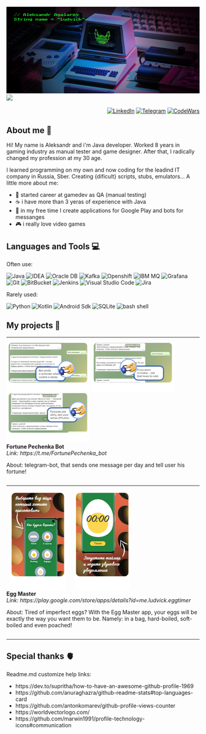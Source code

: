 ![Header](./resources/images/imgBanner1.jpg)
![](https://komarev.com/ghpvc/?username=ALudvick)
<p align="right">
<a href="https://www.linkedin.com/in/alexandr-agalarov-a47101a0/" target="blank"><img align="center" src="https://cdn.worldvectorlogo.com/logos/linkedin-icon.svg" alt="LinkedIn" height="32" width="32" /></a>
<a href="https://t.me/Ludvick" target="blank"><img align="center" src="https://cdn.worldvectorlogo.com/logos/telegram-1.svg" alt="Telegram" height="32" width="32" /></a>
<a href="https://www.codewars.com/users/Ludvick/" target="blank"><img align="center" src="https://www.codewars.com/packs/assets/logo.61192cf7.svg" alt="CodeWars" height="32" width="32" /></a>
</p>

About me 👾
---------------------

Hi! My name is Aleksandr and i'm Java developer. 
Worked 8 years in gaming industry as manual tester and game designer.
After that, I radically changed my profession at my 30 age.

 I learned programming on my own and now coding for the leadind IT company in Russia, Sber.
 Creating {dificult} scripts, stubs, emulators...
 A little more about me: 
*   🌱 started career at gamedev as QA (manual testing)
*   ☕️ i have more than 3 yeras of experience with Java
*   📲 in my free time I create applications for Google Play and bots for messanges
*   🎮 i really love video games

Languages and Tools 💻
---------------------

Often use:
<p align="left">
      <img src="https://cdn.worldvectorlogo.com/logos/java-4.svg" alt="Java" width="32" height="32"/>
      <img src="https://cdn.worldvectorlogo.com/logos/intellij-idea-1.svg" alt="IDEA" width="32" height="32"/>
      <img src="https://user-images.githubusercontent.com/25181517/117208736-bdedc080-adf5-11eb-912f-61c7d43705f6.png" alt="Oracle DB" width="32" height="32"/>
      <img src="https://cdn.worldvectorlogo.com/logos/kafka.svg" alt="Kafka" width="32" height="32"/>
      <img src="https://cdn.worldvectorlogo.com/logos/openshift.svg" alt="Openshift" width="32" height="32"/>
      <img src="https://cdn.worldvectorlogo.com/logos/ibm.svg" alt="IBM MQ" width="32" height="32"/>
      <img src="https://cdn.worldvectorlogo.com/logos/grafana.svg" alt="Grafana" width="32" height="32"/>
      <img src="https://cdn.worldvectorlogo.com/logos/git-icon.svg" alt="Git" width="32" height="32"/>
      <img src="https://user-images.githubusercontent.com/25181517/121401477-0e0df480-c959-11eb-8ec7-ef8d06584380.png" alt="BitBucket" width="52" height="32"/>
      <img src="https://cdn.worldvectorlogo.com/logos/jenkins-1.svg" alt="Jenkins" width="32" height="32"/>
      <img src="https://cdn.worldvectorlogo.com/logos/visual-studio-2013.svg" alt="Visual Studio Code" width="32" height="32"/>
      <img src="https://cdn.worldvectorlogo.com/logos/jira-3.svg" alt="Jira" width="32" height="32"/>
</p>

Rarely used:
<p align="left">
      <img src="https://cdn.worldvectorlogo.com/logos/python-5.svg" alt="Python" width="26" height="26"/>
      <img src="https://cdn.worldvectorlogo.com/logos/kotlin-1.svg" alt="Kotlin" width="24" height="24"/>
      <img src="https://cdn.worldvectorlogo.com/logos/android-logomark.svg" alt="Android Sdk" width="32" height="24"/>
      <img src="https://cdn.worldvectorlogo.com/logos/sqlite.svg" alt="SQLite" width="42" height="28"/>
      <img src="https://cdn.worldvectorlogo.com/logos/bash-1.svg" alt="bash shell" width="42" height="28"/>
</p>

My projects 🎱
---------------------

<hr>
<div class="row">
      <img src="./resources/images/project-pechenka/bot-screen-03.png" alt="Screen01" height="128">
      <img src="./resources/images/project-pechenka/bot-screen-02.png" alt="Screen01" height="128">
      <img src="./resources/images/project-pechenka/bot-screen-01.png" alt="Screen01" height="128">
</div>
<div class="row">
  <div class="column">
        <strong>Fortune Pechenka Bot</strong>
  </div>
  <div class="column">
        <em>Link: https://t.me/FortunePechenka_bot</em>
  </div>
  <div class="column">
        <p>About: telegram-bot, that sends one message per day and tell user his fortune! </p>
  </div>
</div>

<hr>

<div class="row">
      <img src="./resources/images/project-egg-master/egg-master-003.png" alt="Screen01" height="256" hspace="10">
      <img src="./resources/images/project-egg-master/egg-master-002.png" alt="Screen01" height="256" hspace="10">
</div>
<div class="row">
  <div class="column">
        <strong>Egg Master</strong>
  </div>
  <div class="column">
        <em>Link: https://play.google.com/store/apps/details?id=me.ludvick.eggtimer</em>
  </div>
  <div class="column">
        <p>About: Tired of imperfect eggs? With the Egg Master app, your eggs will be exactly the way you want them to be. Namely: in a bag, hard-boiled, soft-boiled and even poached! </p>
  </div>
</div>

<hr>
 

Special thanks 🫀 
---------------------
<p>Readme.md customize help links:</p>
<ul>
  <li>https://dev.to/supritha/how-to-have-an-awesome-github-profile-1969</li>
  <li>https://github.com/anuraghazra/github-readme-stats#top-languages-card</li>
  <li>https://github.com/antonkomarev/github-profile-views-counter</li>
  <li>https://worldvectorlogo.com/</li>
  <li>https://github.com/marwin1991/profile-technology-icons#communication</li>
</ul>
